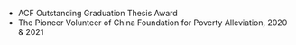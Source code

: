 - ACF Outstanding Graduation Thesis Award
- The Pioneer Volunteer of China Foundation for Poverty Alleviation, 2020 & 2021